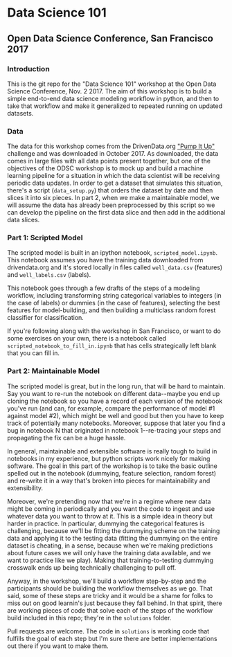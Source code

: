# Data Science 101 
## Open Data Science Conference, San Francisco 2017 

### Introduction
This is the git repo for the "Data Science 101" workshop at the Open Data Science Conference, Nov. 2 2017.  The aim of this workshop is to build a simple end-to-end data science modeling workflow in python, and then to take that workflow and make it generalized to repeated running on updated datasets.

### Data
The data for this workshop comes from the DrivenData.org ["Pump It Up"](https://www.drivendata.org/competitions/7/pump-it-up-data-mining-the-water-table/) challenge and was downloaded in October 2017.  As downloaded, the data comes in large files with all data points present together, but one of the objectives of the ODSC workshop is to mock up and build a machine learning pipeline for a situation in which the data scientist will be receiving periodic data updates. In order to get a dataset that simulates this situation, there's a script (`data_setup.py`) that orders the dataset by date and then slices it into six pieces. In part 2, when we make a maintainable model, we will assume the data has already been preprocessed by this script so we can develop the pipeline on the first data slice and then add in the additional data slices. 


### Part 1: Scripted Model
The scripted model is built in an ipython notebook, `scripted_model.ipynb`.  This notebook assumes you have the training data downloaded from drivendata.org and it's stored locally in files called `well_data.csv` (features) and `well_labels.csv` (labels).  

This notebook goes through a few drafts of the steps of a modeling workflow, including transforming string categorical variables to integers (in the case of labels) or dummies (in the case of features), selecting the best features for model-building, and then building a multiclass random forest classifier for classification.


If you're following along with the workshop in San Francisco, or want to do some exercises on your own, there is a notebook called `scripted_notebook_to_fill_in.ipynb` that has cells strategically left blank that you can fill in.

### Part 2: Maintainable Model
The scripted model is great, but in the long run, that will be hard to  maintain. Say you want to re-run the notebook on different data--maybe you end up cloning the notebook so you have a record of each version of the notebook you've run (and can, for example, compare the performance of model #1 against model #2), which might be well and good but then you have to keep track of potentially many notebooks.  Moreover, suppose that later you find a bug in notebook N that originated in notebook 1--re-tracing your steps and propagating the fix can be a huge hassle.

In general, maintainable and extensible software is really tough to build in notebooks in my experience, but python scripts work nicely for making software.  The goal in this part of the workshop is to take the basic outline spelled out in the notebook (dummying, feature selection, random forest) and re-write it in a way that's broken into pieces for maintainability and extensibility.

Moreover, we're pretending now that we're in a regime where new data might be coming in periodically and you want the code to ingest and use whatever data you want to throw at it.  This is a simple idea in theory but harder in practice.  In particular, dummying the categorical features is challenging, because we'll be fitting the dummying scheme on the training data and applying it to the testing data (fitting the dummying on the entire dataset is cheating, in a sense, because when we're making predictions about future cases we will only have the training data available, and we want to practice like we play).  Making that training-to-testing dummying crosswalk ends up being technically challenging to pull off.

Anyway, in the workshop, we'll build a workflow step-by-step and the participants should be building the workflow themselves as we go.  That said, some of these steps are tricky and it would be a shame for folks to miss out on good learnin's just because they fall behind.  In that spirit, there are working pieces of code that solve each of the steps of the workflow build included in this repo; they're in the `solutions` folder.   

Pull requests are welcome.  The code in `solutions` is working code that fulfills the goal of each step but I'm sure there are better implementations out there if you want to make them.
